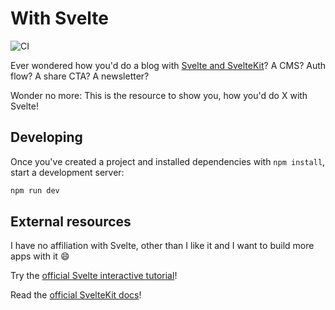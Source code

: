 # With Svelte

![CI](https://github.com/jmagrippis/with-svelte/actions/workflows/main.yaml/badge.svg)

Ever wondered how you'd do a blog with [Svelte and SvelteKit]? A CMS? Auth flow? A share CTA? A newsletter?

Wonder no more: This is the resource to show you, how you'd do X with Svelte!

[svelte and sveltekit]: https://svelte.dev/blog/whats-the-deal-with-sveltekit 'Cybernetically enhanced web apps'

## Developing

Once you've created a project and installed dependencies with `npm install`, start a development server:

```bash
npm run dev
```

## External resources

I have no affiliation with Svelte, other than I like it and I want to build more apps with it 😄

Try the [official Svelte interactive tutorial]!

Read the [official SvelteKit docs]!

[official svelte interactive tutorial]: https://svelte.dev/tutorial/basics 'Repl-based and awesome'
[official sveltekit docs]: https://kit.svelte.dev/docs 'under heavy development too'
